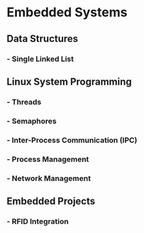 # Embedded Systems

## Data Structures
### - Single Linked List

## Linux System Programming
### - Threads
### - Semaphores
### - Inter-Process Communication (IPC)
### - Process Management
### - Network Management

## Embedded Projects
### - RFID Integration

